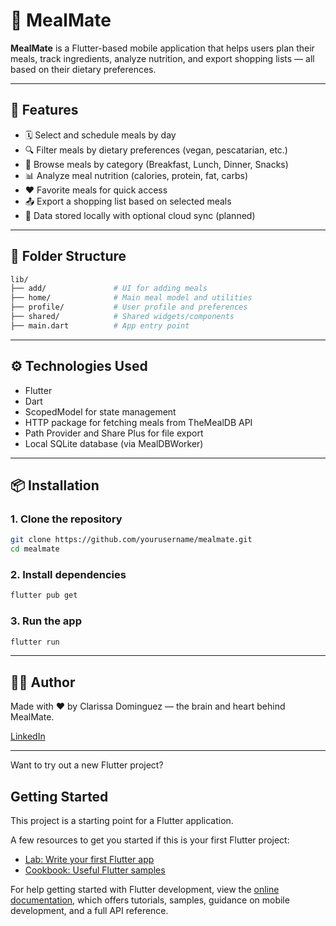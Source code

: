 # 🥗 MealMate

**MealMate** is a Flutter-based mobile application that helps users plan their meals, track ingredients, analyze nutrition, and export shopping lists — all based on their dietary preferences.

---


## 🚀 Features

- 🗓 Select and schedule meals by day
- 🔍 Filter meals by dietary preferences (vegan, pescatarian, etc.)
- 🍳 Browse meals by category (Breakfast, Lunch, Dinner, Snacks)
- 📊 Analyze meal nutrition (calories, protein, fat, carbs)
- ❤️ Favorite meals for quick access
- 📤 Export a shopping list based on selected meals
- 🧠 Data stored locally with optional cloud sync (planned)

---

## 📁 Folder Structure

```bash
lib/
├── add/               # UI for adding meals
├── home/              # Main meal model and utilities
├── profile/           # User profile and preferences
├── shared/            # Shared widgets/components
├── main.dart          # App entry point
```

---

## ⚙️ Technologies Used
- Flutter
- Dart
- ScopedModel for state management
- HTTP package for fetching meals from TheMealDB API
- Path Provider and Share Plus for file export
- Local SQLite database (via MealDBWorker)

---

## 📦 Installation

### 1. Clone the repository

```bash
git clone https://github.com/yourusername/mealmate.git
cd mealmate
```

### 2. Install dependencies

```bash
flutter pub get
```

### 3. Run the app

```bash
flutter run
```
---

## 🙋‍♀️ Author
Made with ❤️ by Clarissa Dominguez — the brain and heart behind MealMate.


[LinkedIn](https://www.linkedin.com/in/clarissa-dominguez/)

---

Want to try out a new Flutter project?

## Getting Started

This project is a starting point for a Flutter application.

A few resources to get you started if this is your first Flutter project:

- [Lab: Write your first Flutter app](https://docs.flutter.dev/get-started/codelab)
- [Cookbook: Useful Flutter samples](https://docs.flutter.dev/cookbook)

For help getting started with Flutter development, view the
[online documentation](https://docs.flutter.dev/), which offers tutorials,
samples, guidance on mobile development, and a full API reference.
